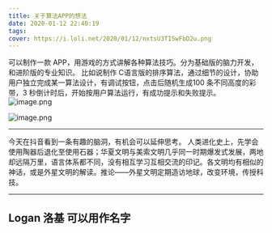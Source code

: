 ```yaml
---
title: 关于算法APP的想法
date: 2020-01-12 22:40:19
tags:
cover: https://i.loli.net/2020/01/12/nxtsU3TI5wFbD2u.png
---
```





<!--more-->


可以制作一款 APP，用游戏的方式讲解各种算法技巧。分为基础版的脑力开发，和进阶版的专业知识。
比如说制作 C语言版的排序算法，通过细节的设计，协助用户独立完成某一算法设计，有调试按钮，点击后随机生成100 条不同高度的彩带，3 秒倒计时后，开始按用户算法运行，有成功提示和失败提示。
![image.png](https://i.loli.net/2020/01/12/nxtsU3TI5wFbD2u.png)

![image.png](https://i.loli.net/2020/01/12/iSyhBeNFIMdLaJ6.png)


---
今天在抖音看到一条有趣的脑洞，有机会可以延伸思考。
人类进化史上，先学会使用陶器后退化至使用石器；华夏文明与美索文明几乎同一时期爆发式发展，两地却远隔万里，语言体系都不同，没有相互学习互相交流的印记。各文明均有相似的神话，或是外星文明的解读。推论——外星文明定期造访地球，改变环境，传授科技。

---

Logan 洛基 可以用作名字
---


